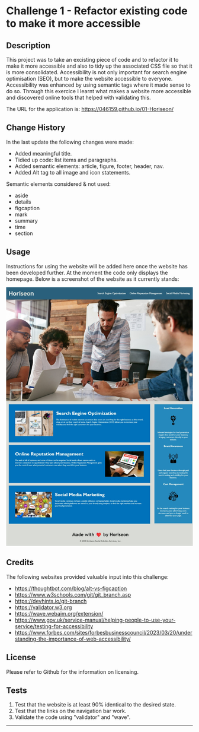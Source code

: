 # Challenge 1 - Refactor existing code to make it more accessible

## Description 

This project was to take an excisting piece of code and to refactor it to make it more accessible and also to tidy up the associated CSS file so that it is more consolidated. Accessibility is not only important for search engine optimisation (SEO), but to make the website accessible to everyone. Accessibility was enhanced by using semantic tags where it made sense to do so. Through this exercice I learnt what makes a website more accessible and discovered online tools that helped with validating this.

The URL for the application is: https://046159.github.io/01-Horiseon/

## Change History

In the last update the following changes were made:

* Added meaningful title.
* Tidied up code: list items and paragraphs.
* Added semantic elements: article, figure, footer, header, nav.
* Added Alt tag to all image and icon statements.

Semantic elements considered & not used:

* aside
* details
* figcaption
* mark
* summary
* time
* section

## Usage 

Instructions for using the website will be added here once the website has been developed further. At the moment the code only displays the homepage. Below is a screenshot of the website as it currently stands:

![Screenshot of the Horiseon website]( /assets/images/Web%20capture_3-12-2023_113814_127.0.0.1.jpeg)

## Credits

The following websites provided valuable input into this challenge:

* https://thoughtbot.com/blog/alt-vs-figcaption
* https://www.w3schools.com/git/git_branch.asp
* https://devhints.io/git-branch
* https://validator.w3.org
* https://wave.webaim.org/extension/
* https://www.gov.uk/service-manual/helping-people-to-use-your-service/testing-for-accessibility
* https://www.forbes.com/sites/forbesbusinesscouncil/2023/03/20/understanding-the-importance-of-web-accessibility/


## License

Please refer to Github for the information on licensing.

## Tests

1. Test that the website is at least 90% identical to the desired state.
2. Test that the links on the navigation bar work.
3. Validate the code using "validator" and "wave".

---